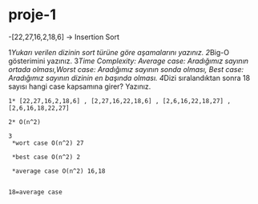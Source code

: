 # proje-1
-[22,27,16,2,18,6] -> Insertion Sort

1*Yukarı verilen dizinin sort türüne göre aşamalarını yazınız.
2*Big-O gösterimini yazınız.
3*Time Complexity: Average case: Aradığımız sayının ortada olması,Worst case: Aradığımız sayının sonda olması, Best case: Aradığımız sayının dizinin en başında olması.
4*Dizi sıralandıktan sonra 18 sayısı hangi case kapsamına girer? Yazınız.

```
1* [22,27,16,2,18,6] , [2,27,16,22,18,6] , [2,6,16,22,18,27] , [2,6,16,18,22,27]

```
```
2* O(n^2)

```
```
3
 *wort case O(n^2) 27
 
 *best case O(n^2) 2
 
 *average case O(n^2) 16,18


```

```
18=average case

```
